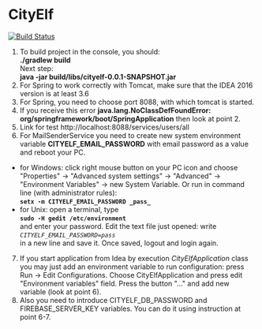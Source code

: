 # CityElf  

[![Build Status](https://travis-ci.org/undsett/CityElf.svg?branch=master)](https://travis-ci.org/undsett/CityElf)  

1. To build project in the console, you should:  
**./gradlew build**  
Next step:  
**java -jar build/libs/cityelf-0.0.1-SNAPSHOT.jar**  
2. For Spring to work correctly with Tomcat, make sure that the IDEA 2016 version is at least 3.6  
3. For Spring, you need to choose port 8088, with which tomcat is started.  
4. If you receive this error **java.lang.NoClassDefFoundError: org/springframework/boot/SpringApplication** then look at point 2.
5. Link for test http://localhost:8088/services/users/all 
6. For MailSenderService you need to create new system environment variable **CITYELF_EMAIL_PASSWORD** with email password as a value and reboot your PC.
  - for Windows: click right mouse button on your PC icon and choose "Properties" -> "Advanced system settings" -> "Advanced" -> "Environment Variables" -> new System Variable.
  Or run in command line (with administrator rules):<br> 
  **`setx -m CITYELF_EMAIL_PASSWORD _pass_`**
  - for Unix: open a terminal, type<br>
   **`sudo -H gedit /etc/environment`**<br> 
   and enter your password. Edit the text file just opened: write<br> 
   _`CITYELF_EMAIL_PASSWORD=pass`_ <br>
   in a new line and save it. Once saved, logout and login again.
7. If you start application from Idea by execution _CityElfApplication_ class you may just add an environment variable to run configuration:
 press Run -> Edit Configurations. Choose CityElfApplication and press edit "Environment variables" field. Press the button "..." and add new variable (look at point 6).
8. Also you need to introduce CITYELF_DB_PASSWORD and FIREBASE_SERVER_KEY variables. You can do it using instruction at point 6-7.
